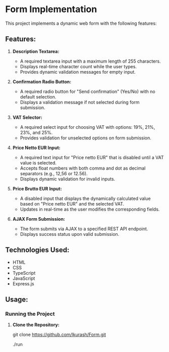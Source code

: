 # Form Implementation

This project implements a dynamic web form with the following features:

## Features:

1. **Description Textarea:**
   - A required textarea input with a maximum length of 255 characters.
   - Displays real-time character count while the user types.
   - Provides dynamic validation messages for empty input.

2. **Confirmation Radio Button:**
   - A required radio button for "Send confirmation" (Yes/No) with no default selection.
   - Displays a validation message if not selected during form submission.

3. **VAT Selector:**
   - A required select input for choosing VAT with options: 19%, 21%, 23%, and 25%.
   - Provides validation for unselected options on form submission.

4. **Price Netto EUR Input:**
   - A required text input for "Price netto EUR" that is disabled until a VAT value is selected.
   - Accepts float numbers with both comma and dot as decimal separators (e.g., 12,56 or 12.56).
   - Displays dynamic validation for invalid inputs.

5. **Price Brutto EUR Input:**
   - A disabled input that displays the dynamically calculated value based on "Price netto EUR" and the selected VAT.
   - Updates in real-time as the user modifies the corresponding fields.

6. **AJAX Form Submission:**
   - The form submits via AJAX to a specified REST API endpoint.
   - Displays success status upon valid submission.

## Technologies Used:
- HTML
- CSS
- TypeScript
- JavaScript
- Express.js

## Usage:

### Running the Project

1. **Clone the Repository:**

   git clone https://github.com/lkurash/Form.git

   ./run
